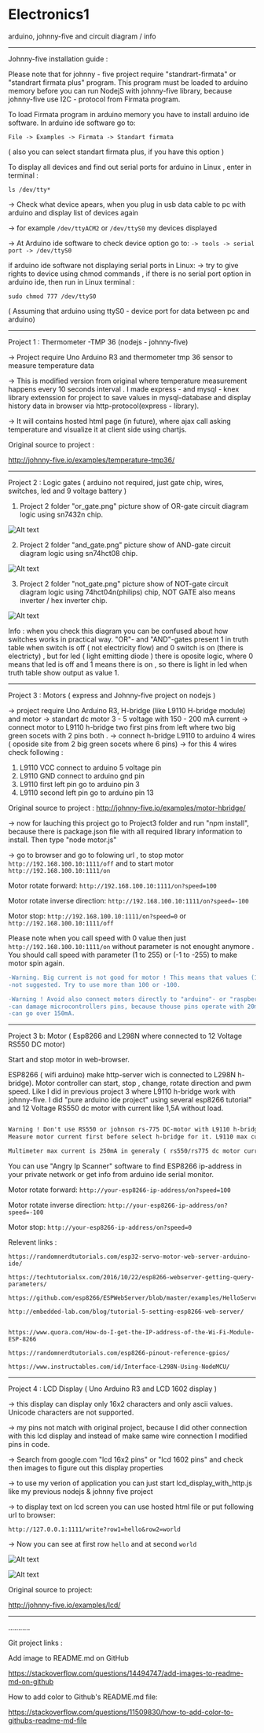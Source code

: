 # Electronics1
arduino, johnny-five and circuit diagram / info

_________________________________________________________


Johnny-five installation guide :

Please note that for johnny - five project require "standrart-firmata" or "standrart firmata plus" program. This program 
must be loaded to arduino memory before you can run NodejS with johnny-five library, because johnny-five use I2C - protocol from Firmata program.

To load Firmata program in arduino memory you have to install arduino ide software. In arduino ide software go to: 

```File -> Examples -> Firmata -> Standart firmata``` 

( also you can select standart firmata plus, if you have this option )  


To display all devices and find out serial ports for arduino in Linux , enter in terminal :
 
```ls /dev/tty*``` 
   
-> Check what device apears, when you plug in usb data cable to pc with arduino and display list of devices again

-> for example  ```/dev/ttyACM2``` or ```/dev/ttyS0```  my devices displayed

-> At Arduino ide software to check device option go to: 
```-> tools -> serial port -> /dev/ttyS0```

if arduino ide software not displaying serial ports in Linux:
-> try to give rights to device using chmod commands , if there is no serial port option in arduino ide, then run in Linux terminal : 

```sudo chmod 777 /dev/ttyS0```

( Assuming that arduino using ttyS0 - device port for data between pc and arduino)
_________________________________________________________

Project 1 : Thermometer -TMP 36 (nodejs - johnny-five) 

-> Project require Uno Arduino R3 and thermometer tmp 36 sensor to
measure temperature data

-> This is modified version from original where temperature measurement happens every 10 seconds interval . I made express -  and mysql - knex library 
extenssion for project to save values in mysql-database and display history data in browser via http-protocol(express - library).

-> It will contains hosted html page (in future), where ajax call asking temperature and visualize it at client side using chartjs.

Original source to project :

http://johnny-five.io/examples/temperature-tmp36/

__________________________________________________________


Project 2 : Logic gates ( arduino not required, just gate chip, wires, switches, led and 9 voltage battery )

1. Project 2 folder "or_gate.png" picture show of OR-gate circuit diagram logic using sn7432n chip.

![Alt text](Project2/or_gate.png?)

2. Project 2 folder "and_gate.png" picture show  of AND-gate circuit diagram logic using sn74hct08 chip.

![Alt text](Project2/and_gate.png?)

3. Project 2 folder "not_gate.png" picture show  of NOT-gate circuit diagram logic using 74hct04n(philips) chip, 
NOT GATE also means inverter / hex inverter chip.

![Alt text](Project2/not_gate.png?)

Info : when you check this diagram you can be confused about how switches works in practical way. 
"OR"- and "AND"-gates present 1 in truth table when switch is off ( not electricity flow) and 0 switch is on
 (there is electricty) , but for led ( light emitting diode ) there is oposite logic, where 0 means that 
led is off and 1 means there is on , so there is light in led when truth table show output as value 1.


__________________________________________________________


Project 3 : Motors ( express and Johnny-five project on nodejs )

-> project require Uno Arduino R3, H-bridge (like L9110 H-bridge module) and motor
-> standart dc motor 3 - 5 voltage with 150 - 200 mA current
-> connect motor to L9110 h-bridge two first pins from left where two big green socets with 2 pins both .
-> connect h-bridge L9110 to arduino 4 wires ( oposide site from 2 big green socets where 6 pins)
-> for this 4 wires check following :
   1. L9110 VCC connect to arduino 5 voltage pin
   2. L9110 GND connect to arduino gnd pin
   3. L9110 first left pin go to arduino pin 3
   4. L9110 second left pin go to arduino pin 13

Original source to project :
http://johnny-five.io/examples/motor-hbridge/

-> now for lauching this project  go to Project3 folder and run "npm install", because
there is package.json file with all required library information to install. Then type "node motor.js"

-> go to browser and go to folowing url , to stop motor  ```http://192.168.100.10:1111/off``` and to start motor ```http://192.168.100.10:1111/on```


Motor rotate forward: 
```http://192.168.100.10:1111/on?speed=100```

Motor rotate inverse direction: 
```http://192.168.100.10:1111/on?speed=-100```

Motor stop:
```http://192.168.100.10:1111/on?speed=0``` or  ```http://192.168.100.10:1111/off``` 


Please note  when you call speed  with 0 value then just ```http://192.168.100.10:1111/on``` without parameter
is not enought anymore . You should call speed with parameter (1 to 255) or (-1 to -255) to make motor spin again.

```diff
-Warning. Big current is not good for motor ! This means that values (1 to 80) and (-1 to -80) 
-not suggested. Try to use more than 100 or -100.

-Warning ! Avoid also connect motors directly to "arduino"- or "raspberry pi"- pins. Motor current
-can damage microcontrollers pins, because thouse pins operate with 20mA current and motor current
-can go over 150mA.
```


__________________________________________________________


Project 3 b: Motor ( Esp8266 and L298N where connected to 12 Voltage RS550 DC motor)

Start and stop motor in web-browser. 

ESP8266 ( wifi arduino) make http-server wich is connected to L298N h-bridge). Motor controller can start, stop , change, rotate direction and pwm speed. 
Like I did in previous project 3 where L9110 h-bridge work with johnny-five. I did "pure arduino ide project" using several esp8266 tutorial" and 12 Voltage RS550 dc motor 
with current like 1,5A without load.


```diff

Warning ! Don't use RS550 or johnson rs-775 DC-motor with L9110 h-bridge controller. Some motor have bigger current and voltage than motor controller can tolerate.
Measure motor current first before select h-bridge for it. L9110 max current is 800mA and 12 Voltage wich is not suitable for this connection.

Multimeter max current is 250mA in generaly ( rs550/rs775 dc motor current cannot be measured by multimeter at this setup. Search for ampermeter wich is rated for 10A and 12 Voltage.

```


You can use "Angry Ip Scanner" software to find ESP8266 ip-address in your private network or get info from arduino ide serial monitor.


Motor rotate forward: 
```http://your-esp8266-ip-address/on?speed=100```

Motor rotate inverse direction: 
```http://your-esp8266-ip-address/on?speed=-100```

Motor stop: 
```http://your-esp8266-ip-address/on?speed=0```


Relevent links :


    https://randomnerdtutorials.com/esp32-servo-motor-web-server-arduino-ide/
    
    https://techtutorialsx.com/2016/10/22/esp8266-webserver-getting-query-parameters/
    
    https://github.com/esp8266/ESPWebServer/blob/master/examples/HelloServer/HelloServer.ino
    
    http://embedded-lab.com/blog/tutorial-5-setting-esp8266-web-server/
    
    
    https://www.quora.com/How-do-I-get-the-IP-address-of-the-Wi-Fi-Module-ESP-8266
    
    https://randomnerdtutorials.com/esp8266-pinout-reference-gpios/
    
    https://www.instructables.com/id/Interface-L298N-Using-NodeMCU/


__________________________________________________________

Project 4 : LCD Display ( Uno Arduino R3 and LCD 1602 display )

-> this display can display only 16x2 characters and only ascii values. Unicode characters are not supported.

-> my pins not match with original project, because I did other connection with this lcd display and instead of make same
wire connection I modified pins in code.   


-> Search from google.com  "lcd 16x2 pins" or "lcd 1602 pins" and check then images to figure out this display properties

-> to use my verion of application you can just start lcd_display_with_http.js like my previous nodejs & johnny five project

-> to display text on lcd screen you can use hosted html file or put following url to browser:

```http://127.0.0.1:1111/write?row1=hello&row2=world``` 

-> Now you can see at first row ```hello``` and at second ```world``` 

![Alt text](Project4/images/IMG_20190828_000936_scaled1.png?)

![Alt text](Project4/images/IMG_20190828_001903_scaled1.png?)

Original source to project:

http://johnny-five.io/examples/lcd/

__________________________________________________________

...........

Git project links :

Add image to README.md on GitHub

https://stackoverflow.com/questions/14494747/add-images-to-readme-md-on-github

How to add color to Github's README.md file:

https://stackoverflow.com/questions/11509830/how-to-add-color-to-githubs-readme-md-file







